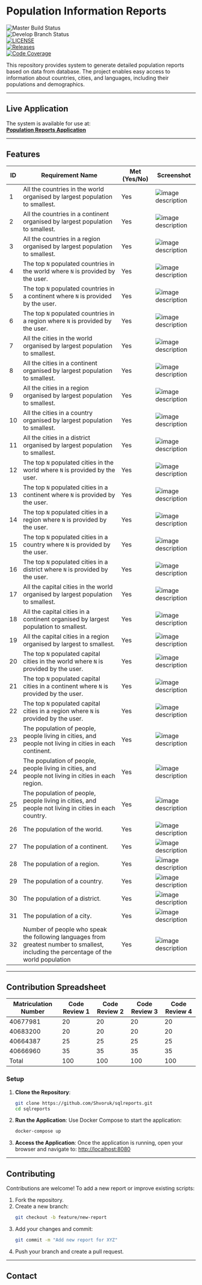
# **Population Information Reports**

![Master Build Status](https://img.shields.io/github/actions/workflow/status/Shvoruk/sqlreports/master.yml?branch=master)  
![Develop Branch Status](https://img.shields.io/github/actions/workflow/status/Shvoruk/sqlreports/develop.yml?branch=develop)  
[![LICENSE](https://img.shields.io/github/license/Shvoruk/sqlreports.svg?style=flat-square)](https://github.com/Shvoruk/sqlreports/blob/master/LICENSE)  
[![Releases](https://img.shields.io/github/release/Shvoruk/sqlreports/all.svg?include_prereleases&style=flat-square)](https://github.com/Shvoruk/sqlreports/releases)  
[![Code Coverage](https://codecov.io/github/Shvoruk/sqlreports/branch/master/graph/badge.svg?token=ob1cArXXM6)](https://app.codecov.io/github/Shvoruk/sqlreports)

This repository provides system to generate detailed population reports based on data from database. The project enables easy access to information about countries, cities, and languages, including their populations and demographics.

---

## **Live Application**

The system is available for use at:  
[**Population Reports Application**](https://population-reports-bhehbbbsd5fdche9.ukwest-01.azurewebsites.net/)

---

## **Features**

| **ID** | **Requirement Name**                                                                                                                   | **Met (Yes/No)** | **Screenshot**                        |
|--------|----------------------------------------------------------------------------------------------------------------------------------------|------------------|---------------------------------------|
| 1      | All the countries in the world organised by largest population to smallest.                                                            | Yes              | ![image description](imgs/img.png)    |
| 2      | All the countries in a continent organised by largest population to smallest.                                                          | Yes              | ![image description](imgs/img_1.png)  |
| 3      | All the countries in a region organised by largest population to smallest.                                                             | Yes              | ![image description](imgs/img_2.png)  |
| 4      | The top `N` populated countries in the world where `N` is provided by the user.                                                        | Yes              | ![image description](imgs/img_3.png)  |
| 5      | The top `N` populated countries in a continent where `N` is provided by the user.                                                      | Yes              | ![image description](imgs/img_4.png)  |
| 6      | The top `N` populated countries in a region where `N` is provided by the user.                                                         | Yes              | ![image description](imgs/img_5.png)  |
| 7      | All the cities in the world organised by largest population to smallest.                                                               | Yes              | ![image description](imgs/img_6.png)  |
| 8      | All the cities in a continent organised by largest population to smallest.                                                             | Yes              | ![image description](imgs/img_7.png)  |
| 9      | All the cities in a region organised by largest population to smallest.                                                                | Yes              | ![image description](imgs/img_8.png)  |
| 10     | All the cities in a country organised by largest population to smallest.                                                               | Yes              | ![image description](imgs/img_9.png)  |
| 11     | All the cities in a district organised by largest population to smallest.                                                              | Yes              | ![image description](imgs/img_10.png) |
| 12     | The top `N` populated cities in the world where `N` is provided by the user.                                                           | Yes              | ![image description](imgs/img_11.png) |
| 13     | The top `N` populated cities in a continent where `N` is provided by the user.                                                         | Yes              | ![image description](imgs/img_12.png) |
| 14     | The top `N` populated cities in a region where `N` is provided by the user.                                                            | Yes              | ![image description](imgs/img_13.png) |
| 15     | The top `N` populated cities in a country where `N` is provided by the user.                                                           | Yes              | ![image description](imgs/img_14.png) |
| 16     | The top `N` populated cities in a district where `N` is provided by the user.                                                          | Yes              | ![image description](imgs/img_15.png) |
| 17     | All the capital cities in the world organised by largest population to smallest.                                                       | Yes              | ![image description](imgs/img_16.png) |
| 18     | All the capital cities in a continent organised by largest population to smallest.                                                     | Yes              | ![image description](imgs/img_17.png) |
| 19     | All the capital cities in a region organised by largest to smallest.                                                                   | Yes              | ![image description](imgs/img_18.png) |
| 20     | The top `N` populated capital cities in the world  where `N` is provided by the user.                                                  | Yes              | ![image description](imgs/img_19.png) |
| 21     | The top `N` populated capital cities in a continent where `N` is provided by the user.                                                 | Yes              | ![image description](imgs/img_20.png) |
| 22     | The top `N` populated capital cities in a region where `N` is provided by the user.                                                    | Yes              | ![image description](imgs/img_21.png) |
| 23     | The population of people, people living in cities, and people not living in cities in each continent.                                  | Yes              | ![image description](imgs/img_22.png) |
| 24     | The population of people, people living in cities, and people not living in cities in each region.                                     | Yes              | ![image description](imgs/img_23.png) |
| 25     | The population of people, people living in cities, and people not living in cities in each country.                                    | Yes              | ![image description](imgs/img_24.png) |
| 26     | The population of the world.                                                                                                           | Yes              | ![image description](imgs/img_25.png) |
| 27     | The population of a continent.                                                                                                         | Yes              | ![image description](imgs/img_26.png) |
| 28     | The population of a region.                                                                                                            | Yes              | ![image description](imgs/img_27.png) |
| 29     | The population of a country.                                                                                                           | Yes              | ![image description](imgs/img_28.png) |
| 30     | The population of a district.                                                                                                          | Yes              | ![image description](imgs/img_30.png) |
| 31     | The population of a city.                                                                                                              | Yes              | ![image description](imgs/img_29.png) |
| 32     | Number of people who speak  the following languages from greatest number to smallest, including the percentage of the world population | Yes              | ![image description](imgs/img_31.png) |

---

## **Contribution Spreadsheet**

| Matriculation Number | Code Review 1 | Code Review 2 | Code Review 3 | Code Review 4 |
|----------------------|---------------|---------------|---------------|---------------|
| 40677981             | 20            | 20            | 20            | 20            |
| 40683200             | 20            | 20            | 20            | 20            |
| 40664387             | 25            | 25            | 25            | 25            |
| 40666960             | 35            | 35            | 35            | 35            |
| Total                | 100           | 100           | 100           | 100           |

### **Setup**

1. **Clone the Repository**:
   ```bash
   git clone https://github.com/Shvoruk/sqlreports.git
   cd sqlreports
   ```

2. **Run the Application**:
   Use Docker Compose to start the application:
   ```bash
   docker-compose up
   ```

3. **Access the Application**:
   Once the application is running, open your browser and navigate to:
   [http://localhost:8080](http://localhost:8080)

---

## **Contributing**

Contributions are welcome! To add a new report or improve existing scripts:

1. Fork the repository.
2. Create a new branch:
   ```bash
   git checkout -b feature/new-report
   ```
3. Add your changes and commit:
   ```bash
   git commit -m "Add new report for XYZ"
   ```
4. Push your branch and create a pull request.

---

## **Contact**
